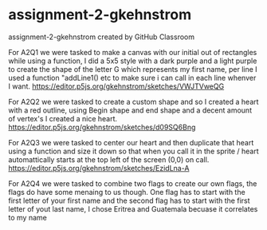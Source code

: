 # assignment-2-gkehnstrom
assignment-2-gkehnstrom created by GitHub Classroom


For A2Q1 we were tasked to make a canvas with our initial out of rectangles while using a function, I did a 5x5 style with a dark purple and a
light purple to create the shape of the letter G which represents my first name, per line I used a function "addLine1() etc to make sure i can call in each 
line whenver I want. https://editor.p5js.org/gkehnstrom/sketches/VWJTVweQG

For A2Q2 we were tasked to create a custom shape and so I created a heart with a red outline, using Begin shape and end shape and a decent amount of vertex's
I created a nice heart. https://editor.p5js.org/gkehnstrom/sketches/d09SQ6Bng

For A2Q3 we were tasked to center our heart and then duplicate that heart using a function and size it down so that when you call it in the sprite / heart 
automattically starts at the top left of the screen (0,0) on call. https://editor.p5js.org/gkehnstrom/sketches/EzidLna-A

For A2Q4 we were tasked to combine two flags to create our own flags, the flags do have some menaing to us though. One flag has to start with the first letter
of your first name and the second flag has to start with the first letter of yout last name, I chose Eritrea and Guatemala becuase it correlates to my name
